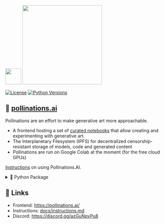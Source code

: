 <div id="header">
  <img src="https://i.ibb.co/p049Y5S/86964862.png" width="50"/>   <img src="https://i.ibb.co/r6JZ336/sketch1700556567238.png" width="250">
</div>

[![License](https://img.shields.io/badge/license-MIT-blue.svg)](https://github.com/toolkitr/tkr/blob/main/LICENSE)
[![Python Versions](https://img.shields.io/badge/python-%203.7+%20-blue)](https://www.python.org/downloads/)

## 🌸 [pollinations.ai](https://pollinations.ai/)
Pollinations are an effort to make generative art more approachable. 
- A frontend hosting a set of [curated notebooks](https://github.com/pollinations/hive) that allow creating and experimenting with generative art.
- The Interplanetary Filesystem (IPFS) for decentralized censorship-resistant storage of models, code and generated content
- Pollinations are run on Google Colab at the moment (for the free cloud GPUs)

[Instructions](docs/instructions.md) on using Pollinations.AI.
<details>
  <summary>🐍 Python Package</summary>

```python
# Usage Example

import pollinations.ai as ai

model: object = ai.ImageModel()
# model.set_filter(ai.BANNED_WORDS)
# model.set_filter([])

image: object = model.generate(
    prompt=f'Golden retriever puppy playing in the rain {ai.realistic}',
    model=model.Turbo,
    height=512,
    seed=57184
).save('image-output.jpg')

print(image.url)
```
```javascript
// >>> https://image.pollinations.ai/prompt/Golden%20retriever%20puppy%20playing%20in%20the%20rain%20realistic,%20realism,%20real%20life,%20ultra%20realistic,%20high%20quality,%20real?model=turbo&width=1024&height=512&seed=57184
```
![image](https://github.com/flowa-ai/pollinations-patch/assets/152752280/448342b5-013f-4df9-a5a5-6d5f1f196cac)

</details>


## 🔗 Links

- Frontend: https://pollinations.ai/
- Instructions: [docs/instructions.md](docs/instructions.md)
- Discord: https://discord.gg/azGuNpvPu8

